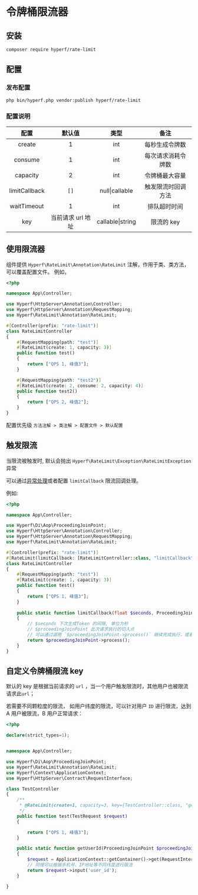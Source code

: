 # 令牌桶限流器

## 安装

```bash
composer require hyperf/rate-limit
```

## 配置

### 发布配置

```bash
php bin/hyperf.php vendor:publish hyperf/rate-limit
```

### 配置说明

|  配置          | 默认值 | 类型 |       备注        |
|:--------------:|:------:|:--------------:|:-------------------:|
| create         | 1      |int| 每秒生成令牌数      |
| consume        | 1      |int| 每次请求消耗令牌数  |
| capacity       | 2      |int| 令牌桶最大容量      |
| limitCallback  | `[]`   |null\|callable| 触发限流时回调方法  |
| waitTimeout    | 1      |int| 排队超时时间        |
| key            | 当前请求 url 地址     |callable\|string| 限流的 key        |

## 使用限流器

组件提供 `Hyperf\RateLimit\Annotation\RateLimit` 注解，作用于类、类方法，可以覆盖配置文件。 例如，

```php
<?php

namespace App\Controller;

use Hyperf\HttpServer\Annotation\Controller;
use Hyperf\HttpServer\Annotation\RequestMapping;
use Hyperf\RateLimit\Annotation\RateLimit;

#[Controller(prefix: "rate-limit")]
class RateLimitController
{
    #[RequestMapping(path: "test")]
    #[RateLimit(create: 1, capacity: 3)]
    public function test()
    {
        return ["QPS 1, 峰值3"];
    }

    #[RequestMapping(path: "test2")]
    #[RateLimit(create: 2, consume: 2, capacity: 4)]
    public function test2()
    {
        return ["QPS 2, 峰值2"];
    }
}
``` 
配置优先级 `方法注解 > 类注解 > 配置文件 > 默认配置`

## 触发限流
当限流被触发时, 默认会抛出 `Hyperf\RateLimit\Exception\RateLimitException` 异常

可以通过[异常处理](zh-cn/exception-handler.md)或者配置 `limitCallback` 限流回调处理。

例如:
```php
<?php

namespace App\Controller;

use Hyperf\Di\Aop\ProceedingJoinPoint;
use Hyperf\HttpServer\Annotation\Controller;
use Hyperf\HttpServer\Annotation\RequestMapping;
use Hyperf\RateLimit\Annotation\RateLimit;

#[Controller(prefix: "rate-limit")]
#[RateLimit(limitCallback: [RateLimitController::class, "limitCallback"])]
class RateLimitController
{
    #[RequestMapping(path: "test")]
    #[RateLimit(create: 1, capacity: 3)]
    public function test()
    {
        return ["QPS 1, 峰值3"];
    }
    
    public static function limitCallback(float $seconds, ProceedingJoinPoint $proceedingJoinPoint)
    {
        // $seconds 下次生成Token 的间隔, 单位为秒
        // $proceedingJoinPoint 此次请求执行的切入点
        // 可以通过调用 `$proceedingJoinPoint->process()` 继续完成执行，或者自行处理
        return $proceedingJoinPoint->process();
    }
}
```

## 自定义令牌桶限流 key

默认的 key 是根据当前请求的 `url` ，当一个用户触发限流时，其他用户也被限流请求此`url`；

若需要不同颗粒度的限流， 如用户纬度的限流，可以针对用户 `ID` 进行限流，达到 A 用户被限流，B 用户正常请求：

```php
<?php

declare(strict_types=1);


namespace App\Controller;

use Hyperf\Di\Aop\ProceedingJoinPoint;
use Hyperf\RateLimit\Annotation\RateLimit;
use Hyperf\Context\ApplicationContext;
use Hyperf\HttpServer\Contract\RequestInterface;

class TestController
{
    /**
     * @RateLimit(create=1, capacity=3, key={TestController::class, "getUserId"})
     */
    public function test(TestRequest $request)
    {

        return ["QPS 1, 峰值3"];
    }

    public static function getUserId(ProceedingJoinPoint $proceedingJoinPoint)
    {
        $request = ApplicationContext::getContainer()->get(RequestInterface::class);
        // 同理可以根据手机号、IP地址等不同纬度进行限流
        return $request->input('user_id');
    }

}

```
